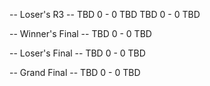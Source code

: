 -- Loser's R3 -- 
TBD 0 - 0 TBD
TBD 0 - 0 TBD

-- Winner's Final --
TBD 0 - 0 TBD

-- Loser's Final --
TBD 0 - 0 TBD

-- Grand Final --
TBD 0 - 0 TBD
